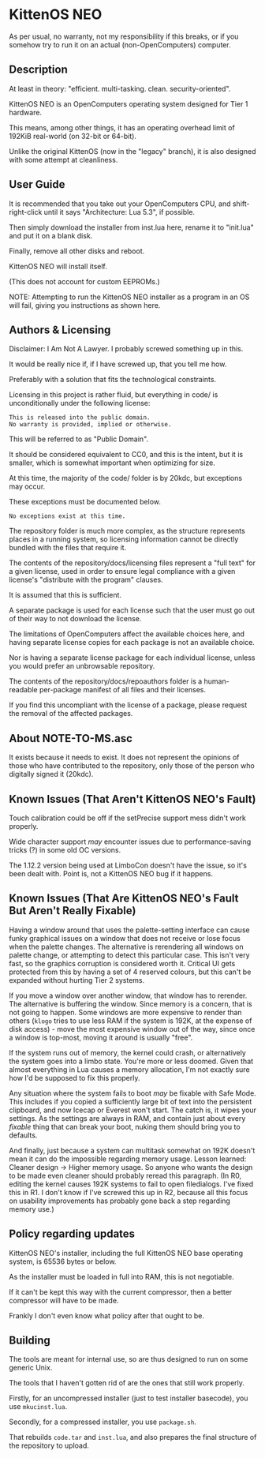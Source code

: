 # KittenOS NEO

As per usual, no warranty, not my responsibility if this breaks, or if you somehow try to run it on an actual (non-OpenComputers) computer.

## Description

At least in theory: "efficient. multi-tasking. clean. security-oriented".

KittenOS NEO is an OpenComputers operating system designed for Tier 1 hardware.

This means, among other things, it has an operating overhead limit of 192KiB real-world (on 32-bit or 64-bit).

Unlike the original KittenOS (now in the "legacy" branch), it is also designed with some attempt at cleanliness.

## User Guide

It is recommended that you take out your OpenComputers CPU, and shift-right-click until it says "Architecture: Lua 5.3", if possible.

Then simply download the installer from inst.lua here, rename it to "init.lua" and put it on a blank disk.

Finally, remove all other disks and reboot.

KittenOS NEO will install itself.

(This does not account for custom EEPROMs.)

NOTE: Attempting to run the KittenOS NEO installer as a program in an OS will fail,
 giving you instructions as shown here.

## Authors & Licensing

Disclaimer: I Am Not A Lawyer. I probably screwed something up in this.

It would be really nice if, if I have screwed up, that you tell me how.

Preferably with a solution that fits the technological constraints.

Licensing in this project is rather fluid,
 but everything in code/ is unconditionally under the following license:

    This is released into the public domain.
    No warranty is provided, implied or otherwise.

This will be referred to as "Public Domain".

It should be considered equivalent to CC0, and this is the intent,
 but it is smaller, which is somewhat important when optimizing for size.

At this time, the majority of the code/ folder is by 20kdc, but exceptions may occur.

These exceptions must be documented below.

```
No exceptions exist at this time.
```

The repository folder is much more complex, as the structure represents places in a running system,
 so licensing information cannot be directly bundled with the files that require it.

The contents of the repository/docs/licensing files represent a "full text" for a given license,
 used in order to ensure legal compliance with a given license's "distribute with the program" clauses.

It is assumed that this is sufficient.

A separate package is used for each license such that the user must go out of their way to not download the license.

The limitations of OpenComputers affect the available choices here, and having separate license copies for each package is not an available choice.

Nor is having a separate license package for each individual license, unless you would prefer an unbrowsable repository.

The contents of the repository/docs/repoauthors folder
 is a human-readable per-package manifest of all files and their 
 licenses.

If you find this uncompliant with the license of a package,
 please request the removal of the affected packages.

## About NOTE-TO-MS.asc

It exists because it needs to exist.
It does not represent the opinions of those who have contributed to the repository,
 only those of the person who digitally signed it (20kdc).

## Known Issues (That Aren't KittenOS NEO's Fault)

Touch calibration could be off if the setPrecise support mess didn't work properly.

Wide character support *may* encounter issues due to performance-saving tricks (?) in some old OC versions.

The 1.12.2 version being used at LimboCon doesn't have the issue, so it's been dealt with. Point is, not a KittenOS NEO bug if it happens.

## Known Issues (That Are KittenOS NEO's Fault But Aren't Really Fixable)

Having a window around that uses the palette-setting interface can cause funky graphical issues on
 a window that does not receive or lose focus when the palette changes.
The alternative is rerendering all windows on palette change, or attempting to detect this particular case.
This isn't very fast, so the graphics corruption is considered worth it.
Critical UI gets protected from this by having a set of 4 reserved colours,
 but this can't be expanded without hurting Tier 2 systems.

If you move a window over another window, that window has to rerender. The alternative is buffering the window. Since memory is a concern, that is not going to happen. Some windows are more expensive to render than others (`klogo` tries to use less RAM if the system is 192K, at the expense of disk access) - move the most expensive window out of the way, since once a window is top-most, moving it around is usually "free".

If the system runs out of memory, the kernel could crash, or alternatively the system goes into a limbo state. You're more or less doomed.
Given that almost everything in Lua causes a memory allocation, I'm not exactly sure how I'd be supposed to fix this properly.

Any situation where the system fails to boot *may* be fixable with Safe Mode.
This includes if you copied a sufficiently large bit of text into the persistent clipboard, and now Icecap or Everest won't start.
The catch is, it wipes your settings. As the settings are always in RAM, and contain just about every *fixable* thing that can break your boot,
 nuking them should bring you to defaults.

And finally, just because a system can multitask somewhat on 192K doesn't mean it can do the impossible regarding memory usage.
Lesson learned: Cleaner design -> Higher memory usage.
So anyone who wants the design to be made even cleaner should probably reread this paragraph.
(In R0, editing the kernel causes 192K systems to fail to open filedialogs. I've fixed this in R1.
 I don't know if I've screwed this up in R2, because all this focus on usability improvements has probably gone back a step regarding memory use.)

## Policy regarding updates

KittenOS NEO's installer, including the full KittenOS NEO base operating system, is 65536 bytes or below.

As the installer must be loaded in full into RAM, this is not negotiable.

If it can't be kept this way with the current compressor, then a better compressor will have to be made.

Frankly I don't even know what policy after that ought to be.

## Building

The tools are meant for internal use, so are thus designed to run on some generic Unix.

The tools that I haven't gotten rid of are the ones that still work properly.

Firstly, for an uncompressed installer (just to test installer basecode), you use `mkucinst.lua`.

Secondly, for a compressed installer, you use `package.sh`.

That rebuilds `code.tar` and `inst.lua`, and also prepares the final structure of the repository to upload.

